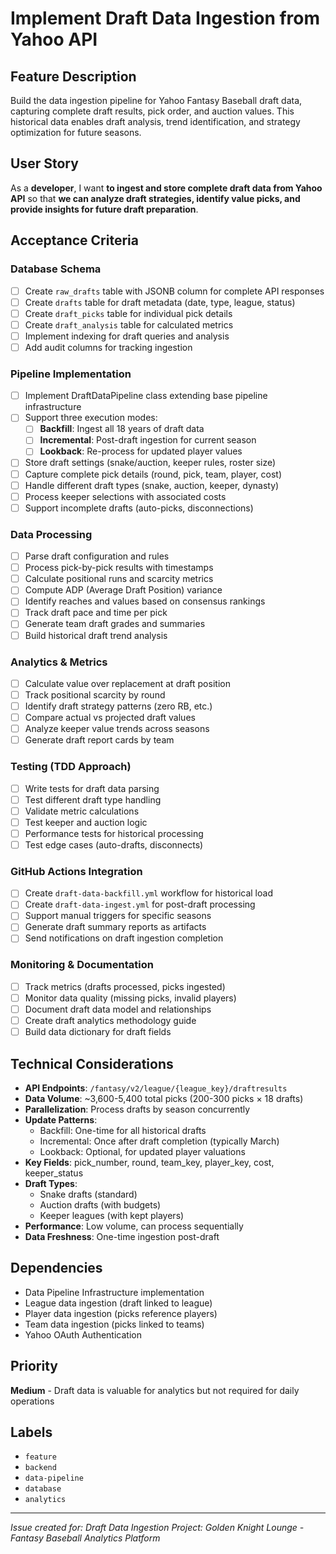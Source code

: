 # Implement Draft Data Ingestion from Yahoo API

## Feature Description
Build the data ingestion pipeline for Yahoo Fantasy Baseball draft data, capturing complete draft results, pick order, and auction values. This historical data enables draft analysis, trend identification, and strategy optimization for future seasons.

## User Story
As a **developer**, I want **to ingest and store complete draft data from Yahoo API** so that **we can analyze draft strategies, identify value picks, and provide insights for future draft preparation**.

## Acceptance Criteria

### Database Schema
- [ ] Create `raw_drafts` table with JSONB column for complete API responses
- [ ] Create `drafts` table for draft metadata (date, type, league, status)
- [ ] Create `draft_picks` table for individual pick details
- [ ] Create `draft_analysis` table for calculated metrics
- [ ] Implement indexing for draft queries and analysis
- [ ] Add audit columns for tracking ingestion

### Pipeline Implementation
- [ ] Implement DraftDataPipeline class extending base pipeline infrastructure
- [ ] Support three execution modes:
  - [ ] **Backfill**: Ingest all 18 years of draft data
  - [ ] **Incremental**: Post-draft ingestion for current season
  - [ ] **Lookback**: Re-process for updated player values
- [ ] Store draft settings (snake/auction, keeper rules, roster size)
- [ ] Capture complete pick details (round, pick, team, player, cost)
- [ ] Handle different draft types (snake, auction, keeper, dynasty)
- [ ] Process keeper selections with associated costs
- [ ] Support incomplete drafts (auto-picks, disconnections)

### Data Processing
- [ ] Parse draft configuration and rules
- [ ] Process pick-by-pick results with timestamps
- [ ] Calculate positional runs and scarcity metrics
- [ ] Compute ADP (Average Draft Position) variance
- [ ] Identify reaches and values based on consensus rankings
- [ ] Track draft pace and time per pick
- [ ] Generate team draft grades and summaries
- [ ] Build historical draft trend analysis

### Analytics & Metrics
- [ ] Calculate value over replacement at draft position
- [ ] Track positional scarcity by round
- [ ] Identify draft strategy patterns (zero RB, etc.)
- [ ] Compare actual vs projected draft values
- [ ] Analyze keeper value trends across seasons
- [ ] Generate draft report cards by team

### Testing (TDD Approach)
- [ ] Write tests for draft data parsing
- [ ] Test different draft type handling
- [ ] Validate metric calculations
- [ ] Test keeper and auction logic
- [ ] Performance tests for historical processing
- [ ] Test edge cases (auto-drafts, disconnects)

### GitHub Actions Integration
- [ ] Create `draft-data-backfill.yml` workflow for historical load
- [ ] Create `draft-data-ingest.yml` for post-draft processing
- [ ] Support manual triggers for specific seasons
- [ ] Generate draft summary reports as artifacts
- [ ] Send notifications on draft ingestion completion

### Monitoring & Documentation
- [ ] Track metrics (drafts processed, picks ingested)
- [ ] Monitor data quality (missing picks, invalid players)
- [ ] Document draft data model and relationships
- [ ] Create draft analytics methodology guide
- [ ] Build data dictionary for draft fields

## Technical Considerations
- **API Endpoints**: `/fantasy/v2/league/{league_key}/draftresults`
- **Data Volume**: ~3,600-5,400 total picks (200-300 picks × 18 drafts)
- **Parallelization**: Process drafts by season concurrently
- **Update Patterns**:
  - Backfill: One-time for all historical drafts
  - Incremental: Once after draft completion (typically March)
  - Lookback: Optional, for updated player valuations
- **Key Fields**: pick_number, round, team_key, player_key, cost, keeper_status
- **Draft Types**: 
  - Snake drafts (standard)
  - Auction drafts (with budgets)
  - Keeper leagues (with kept players)
- **Performance**: Low volume, can process sequentially
- **Data Freshness**: One-time ingestion post-draft

## Dependencies
- Data Pipeline Infrastructure implementation
- League data ingestion (draft linked to league)
- Player data ingestion (picks reference players)
- Team data ingestion (picks linked to teams)
- Yahoo OAuth Authentication

## Priority
**Medium** - Draft data is valuable for analytics but not required for daily operations

## Labels
- `feature`
- `backend`
- `data-pipeline`
- `database`
- `analytics`

---
*Issue created for: Draft Data Ingestion*
*Project: Golden Knight Lounge - Fantasy Baseball Analytics Platform*